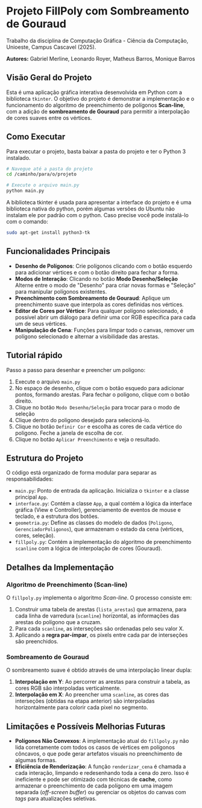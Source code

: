 # Projeto FillPoly com Sombreamento de Gouraud

Trabalho da disciplina de Computação Gráfica - Ciência da Computação, Unioeste, Campus Cascavel (2025).

**Autores:** Gabriel Merline, Leonardo Royer, Matheus Barros, Monique Barros

## Visão Geral do Projeto

Esta é uma aplicação gráfica interativa desenvolvida em Python com a biblioteca `tkinter`. O objetivo do projeto é demonstrar a implementação e o funcionamento do algoritmo de preenchimento de polígonos **Scan-line**, com a adição de **sombreamento de Gouraud** para permitir a interpolação de cores suaves entre os vértices.

## Como Executar

Para executar o projeto, basta baixar a pasta do projeto e ter o Python 3 instalado.

```bash
# Navegue até a pasta do projeto
cd /caminho/para/o/projeto

# Execute o arquivo main.py
python main.py
```

A biblioteca tkinter é usada para apresentar a interface do projeto e é uma biblioteca nativa do python, porém algumas versões do Ubuntu não instalam ele por padrão com o python. Caso precise você pode instalá-lo com o comando:

```bash
sudo apt-get install python3-tk
```



## Funcionalidades Principais

  - **Desenho de Polígonos**: Crie polígonos clicando com o botão esquerdo para adicionar vértices e com o botão direito para fechar a forma.
  - **Modos de Interação**: Clicando no botão **Modo Desenho/Seleção** Alterne entre o modo de "Desenho" para criar novas formas e "Seleção" para manipular polígonos existentes.
  - **Preenchimento com Sombreamento de Gouraud**: Aplique um preenchimento suave que interpola as cores definidas nos vértices.
  - **Editor de Cores por Vértice**: Para qualquer polígono selecionado, é possível abrir um diálogo para definir uma cor RGB específica para cada um de seus vértices.
  - **Manipulação de Cena**: Funções para limpar todo o canvas, remover um polígono selecionado e alternar a visibilidade das arestas.

## Tutorial rápido

Passo a passo para desenhar e preencher um poligono:

1. Execute o arquivo `main.py`
2. No espaço de desenho, clique com o botão esquedo para adicionar pontos, formando arestas. Para fechar o polígono, clique com o botão direito.
3. Clique no botão `Modo Desenho/Seleção` para trocar para o modo de seleção
4. Clique dentro do poligono desejado para selecioná-lo.
5. Clique no botão `Definir Cor` e escolha as cores de cada vértice do poligono. Feche a janela de escolha de cor.
6. Clique no botão `Aplicar Preenchimento` e veja o resultado.

## Estrutura do Projeto

O código está organizado de forma modular para separar as responsabilidades:

  - `main.py`: Ponto de entrada da aplicação. Inicializa o `tkinter` e a classe principal `App`.
  - `interface.py`: Contém a classe `App`, a qual contém a lógica da interface gráfica (View e Controller), gerenciamento de eventos de mouse e teclado, e a estrutura dos botões.
  - `geometria.py`: Define as classes do modelo de dados (`Poligono`, `GerenciadorPoligonos`), que armazenam o estado da cena (vértices, cores, seleção).
  - `fillpoly.py`: Contém a implementação do algoritmo de preenchimento `scanline` com a lógica de interpolação de cores (Gouraud).


## Detalhes da Implementação

### Algoritmo de Preenchimento (Scan-line)

O `fillpoly.py` implementa o algoritmo *Scan-line*. O processo consiste em:

1.  Construir uma tabela de arestas (`lista_arestas`) que armazena, para cada linha de varredura (`scanline`) horizontal, as informações das arestas do polígono que a cruzam.
2.  Para cada `scanline`, as interseções são ordenadas pelo seu valor X.
3.  Aplicando a **regra par-ímpar**, os pixels entre cada par de interseções são preenchidos.

### Sombreamento de Gouraud

O sombreamento suave é obtido através de uma interpolação linear dupla:

1.  **Interpolação em Y**: Ao percorrer as arestas para construir a tabela, as cores RGB são interpoladas verticalmente.
2.  **Interpolação em X**: Ao preencher uma `scanline`, as cores das interseções (obtidas na etapa anterior) são interpoladas horizontalmente para colorir cada pixel no segmento.

## Limitações e Possíveis Melhorias Futuras

  - **Polígonos Não Convexos**: A implementação atual do `fillpoly.py` não lida corretamente com todos os casos de vértices em polígonos côncavos, o que pode gerar artefatos visuais no preenchimento de algumas formas.
  - **Eficiência de Renderização**: A função `renderizar_cena` é chamada a cada interação, limpando e redesenhando toda a cena do zero. Isso é ineficiente e pode ser otimizado com técnicas de **cache**, como armazenar o preenchimento de cada polígono em uma imagem separada (*off-screen buffer*) ou gerenciar os objetos do canvas com *tags* para atualizações seletivas.
